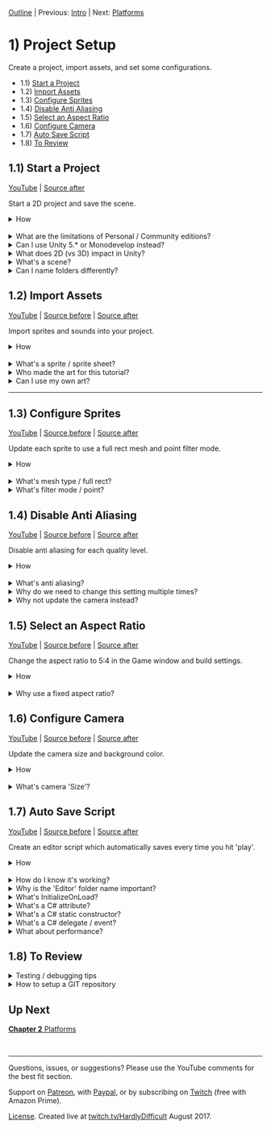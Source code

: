[Outline](README.md) | Previous: [Intro](Intro.md) | Next: [Platforms](C2.md)

# 1) Project Setup

Create a project, import assets, and set some configurations.

 - 1.1) [Start a Project](#11-start-a-project)
 - 1.2) [Import Assets](#12-import-assets)
 - 1.3) [Configure Sprites](#13-configure-sprites)
 - 1.4) [Disable Anti Aliasing](#14-disable-anti-aliasing)
 - 1.5) [Select an Aspect Ratio](#15-select-an-aspect-ratio)
 - 1.6) [Configure Camera](#16-configure-camera)
 - 1.7) [Auto Save Script](#17-auto-save-script)
 - 1.8) [To Review](#18-to-review)
 

## 1.1) Start a Project

[YouTube]() | [Source after](https://github.com/hardlydifficult/2DUnityTutorial/archive/95fe96fefc55209471c2ce66db212cab7d4ff3b4.zip)

Start a 2D project and save the scene.

<details><summary>How</summary>

**Download the software**:

 - Download [Visual Studio Community 2017](https://www.visualstudio.com/).
   - There is an optional workload for 'Game development with Unity' which you should include.
 - Download [Unity 2017](https://unity3d.com/).
   - The free Personal edition has everything you need. 
   - You may be prompted to register / sign in.

<br>**Start a new project**:

 - Open Unity and create a project:
   - Select '2D' when creating a new project.
   - Enter a name/directory - the other options can be left at defaults.

<br>**Save the current scene**:

 - File -> 'Save Scenes'.
 - Save it as Assets/Scenes/**Level1**.

<hr></details><br>
<details><summary>What are the limitations of Personal / Community editions?</summary>

Almost none.

Unity Personal edition includes all the same engine features and performance that the Pro edition does.  There are a few minor differences; for example with the Personal edition you cannot set your own splash screen.  You can always upgrade later.

VS Community edition is very similiar.  Everything we will need is included for free with the Community edition.

Both Unity and Visual Studio have a clause in the agreement which says you must upgrade when you / your company starts to make enough money.  Unity requires a paid upgrade once you make $100,000 per year, and Visual Studio once you make $1,000,000 per year.

<hr></details>
<details><summary>Can I use Unity 5.* or Monodevelop instead?</summary>

No, Unity 5.* will not work with this tutorial. We will be using the Timeline Editor which was not fully released until 2017.  Because of this, you may get stuck on those sections, but the rest of the tutorial should work correctly.

Yes, you can use Monodevelop or Visual Studio, or any other IDE.

<hr></details>
<details><summary>What does 2D (vs 3D) impact in Unity?</summary>

Presenting the 2D vs 3D option when you create a new project suggests that this is a significant choice.  It's not, really... 2D just changes default settings on things like your camera.   Unity is a 3D engine; when creating 2D games, you're actually creating a 3D world where everything is very flat, but the camera looks straight ahead and the only rotation in the world is around the z axis.  

[More on 2D vs 3D from Unity](https://docs.unity3d.com/Manual/2Dor3D.html).

<hr></details>
<details><summary>What's a scene?</summary>

The Scene represents a collection of GameObjects and components (defined below) configured for a game level or menu screen.  For this tutorial, we are starting by creating part of Level 1.  Level 2, the menu, and other UI screens will be saved as separate scenes.  You can switch scenes via the SceneManager. We will cover this later in the tutorial. 

<hr></details>
<details><summary>Can I name folders differently?</summary>

Absolutely. Anywhere we mention a folder you can name it as you please, with one exception; "Editor", which is a special folder name with Unity.  Anything under that directory is run only when testing in the Unity editor.

More about [special folder names from Unity](https://docs.unity3d.com/Manual/SpecialFolders.html).

<hr></details>


## 1.2) Import Assets

[YouTube]() | [Source before](https://github.com/hardlydifficult/2DUnityTutorial/archive/95fe96fefc55209471c2ce66db212cab7d4ff3b4.zip) | [Source after](https://github.com/hardlydifficult/2DUnityTutorial/archive/661557efa406c565c0dcacc66b309a5746ed03d6.zip)

Import sprites and sounds into your project.

<details><summary>How</summary>

 - Download [all the assets](https://drive.google.com/open?id=0B2bFgoFxZ-alc0NUejM5cFF5N28) for this tutorial.
 - Create directory Assets/**Art**:
   - In the Project window, right click in the Assets directory and select New Folder.
   - You can use F2 to rename.
 - Drag/drop all the assets (images and sounds) into the folder you just created.
   - If you have a zip file, you may need to unzip to a temp directory before drag/drop will work.

<img src="https://i.imgur.com/jAoIu2T.png" width=300px />

<hr></details><br>
<details><summary>What's a sprite / sprite sheet?</summary>

A sprite is an image used in 2D games and for UI.  They may represent an object, part of an object, or a frame of an entity's animation, etc.  

A sprite sheet is a single image file that contains multiple individual sprites.  The sheet may use these sprites to represent different frames for an animation or to hold a collection of various object types (as is the case here).

<hr></details>
<details><summary>Who made the art for this tutorial?</summary>

We are using:
 - Kenney.nl's [Platformer Characters 1](https://kenney.nl/assets/platformer-characters-1)
 - Kenney.nl's [Platformer Pack Redux](https://kenney.nl/assets/platformer-pack-redux)
 - Kenney.nl's [Jumper Pack](https://kenney.nl/assets/jumper-pack)
 - Kenney.nl's [Kenny Fonts](https://kenney.nl/assets/kenney-fonts)
 - Kenney.nl's [Digital Audio](https://kenney.nl/assets/digital-audio)
 - BoxCat Games's [Epic Song](https://freemusicarchive.org/music/BoxCat_Games/Nameless_the_Hackers_RPG_Soundtrack/BoxCat_Games_-_Nameless-_the_Hackers_RPG_Soundtrack_-_10_Epic_Song)
 - ExplosiveJames made the Hammer

<hr></details>
<details><summary>Can I use my own art?</summary>

Of course. This tutorial only assumes that you are using sprites.  You can use any art you'd like in the game.

For sounds, we don't have many - just enough to introduce how they may be added to a game.  Unity supports many formats that you could use, including wav and mp3 you could use.

<br>Can I use sprite sheets?

Yes, but Unity occasionally has render issues while using sprite sheets.   Sprite sheets are an optimization technique that games use. Unity has a sprite packer feature that can be used to automatically create sprite sheets.  Once you are in the optimization phase of your project, you could look into the sprite packer to try and gain anything that might have been lost from using individual sprites instead.

<br>Can I use Vectors?

No.  Unity does not support vector graphics out of the box. You could look in the Asset Store for a third party solution.

<hr></details>
<hr></details>


## 1.3) Configure Sprites

[YouTube]() | [Source before](https://github.com/hardlydifficult/2DUnityTutorial/archive/661557efa406c565c0dcacc66b309a5746ed03d6.zip) | [Source after](https://github.com/hardlydifficult/2DUnityTutorial/archive/cb9527525820b72f3a8dbff786153b92a6c2ebc4.zip)

Update each sprite to use a full rect mesh and point filter mode.

<details><summary>How</summary>

**Select all the sprites**:

 - Search by Type: **Texture** (not sprite!)

<img src=https://i.imgur.com/0rDoj6V.png width=300px>

 - Click on one and use Ctrl+A to select all.

<br>**Update import settings**:

 - In the Inspector, set Mesh Type: Full Rect.

<img src="https://i.imgur.com/Dhe3Nzt.png" width=300px />

 - Set Filter Mode: Point (no filter)

<img src="https://i.imgur.com/B0nqf75.png" width=300px />

 - 'Apply' changes.

<hr></details><br>
<details><summary>What's mesh type / full rect?</summary>

When a sprite is rendered to the screen, a combination of a mesh (like that used for 3D objects) outlining the sprite and transparency is used to draw the picture on screen.  Tradeoffs here are beyond the scope of this tutorial.

 - Tight will attempt to better outline the sprite, using more polygons in the mesh.
 - Full Rect will use 2 triangles per sprite.

When using tiling on a sprite, Unity recommends updating the sprite sheet to use 'Full Rect'.  I don't have an example of issues that may arise from using 'Tight' instead, but here is the warning from Unity recommending 'Full Rect':

<img src="https://i.imgur.com/e9jE83B.png" width=300px />

<hr></details>
<details><summary>What's filter mode / point?</summary>

Using Point filter mode gets us closer to pixel-perfect sprites and prevents some visual glitches.

Filter mode of Bilinear or Trilinear blurs the image a bit in attempt to make smooth lines.  Often for a 2D game, we want control down to the pixel and this effect is not desirable.  Here's an example with the character sprite we will be using:

<img src="https://i.imgur.com/AYyx3Ma.png" width=150px />

<img src="https://i.imgur.com/8wMlM1S.png"  width=150px />

For sprite sheets, each object is often touching the one next to it.  Filter Mode Point prevents blending between one sprite and its neighbor.  The blending that occurs with other modes besides Point may lead to random lines showing up on screen.  For example:

<img src="https://i.imgur.com/ZKqg5JP.png" width=300px />

<hr></details>


## 1.4) Disable Anti Aliasing

[YouTube]() | [Source before](https://github.com/hardlydifficult/2DUnityTutorial/archive/cb9527525820b72f3a8dbff786153b92a6c2ebc4.zip) | [Source after](https://github.com/hardlydifficult/2DUnityTutorial/archive/0c2993c651a60b56e583c80d1006f232c93539b3.zip)

Disable anti aliasing for each quality level.

<details><summary>How</summary>

**Disable anti aliasing**:

 - Open menu Edit -> Project Settings -> Quality.
 - In the Inspector:
   - Anti Aliasing: Disabled

<img src="https://i.imgur.com/auHPjbi.png" width=300px />

<br>**Repeat for each quality 'Level'**:

   - Click on the row to modify (e.g. 'Very High').
   - Update Anti Aliasing if needed.

<img src="https://i.imgur.com/KYym6V0.png" width=300px />

 - Click 'Ultra' to resume testing with the best settings.

<hr></details><br>
<details><summary>What's anti aliasing?</summary>

Anti aliasing is a technique used to smooth jagged edges as shown here:

<img src="https://qph.ec.quoracdn.net/main-qimg-10856ecbea4f439fb9fb751d41ff704a" width=150px />

Disabling anti aliasing gets us closer to pixel-perfect sprites and prevents some visual glitches, particularly when using sprite sheets. Like changing the filter mode to Point, we do this when working with sprites because we often want control over images down to the pixel.

<hr></details>
<details><summary>Why do we need to change this setting multiple times?</summary>

The highlighted 'Level' is what you are testing with at the moment.  It will default to Ultra.  The green checkboxes represent the default quality level for different build types.  To avoid artifacts, we disable anti aliasing in every level and then switch back to Ultra so that we are testing with the best settings.

<hr></details>
<details><summary>Why not update the camera instead?</summary>

The camera in your scene has an option to disable 'Allow MSAA'.  Disabling this will turn off Anti Aliasing, as we did above.  Since Anti Aliasing is disabled in the project settings, this checkbox has no effect.

You could opt to disable Anti Aliasing in the camera and not in the project settings; however, if you do, be sure that the cameras you use in other scenes have the same settings.

<hr></details>

## 1.5) Select an Aspect Ratio

[YouTube]() | [Source before](https://github.com/hardlydifficult/2DUnityTutorial/archive/0c2993c651a60b56e583c80d1006f232c93539b3.zip) | [Source after](https://github.com/hardlydifficult/2DUnityTutorial/archive/5ac85f3ad1388fd306d6cbf05a6b47d75fc67c9e.zip)

Change the aspect ratio to 5:4 in the Game window and build settings.

<details><summary>How</summary>

**Game window**:

 - In the Game window:
    - Change 'Free Aspect' to 5:4.

<img src="https://i.imgur.com/MTnZtu4.png" width=300px />

<br>**Build settings**:

 - Open menu File -> Build Settings.
   - Select the desired platform and click 'Player Settings'.

<img src="https://i.imgur.com/R1B43yZ.png" width=300px />

 - In the Inspector:
   - Set the supported resolution **or** aspect ratio.
 
PC:

<img src="https://i.imgur.com/to0M9sA.png" width=300px />


Web GL: 

<img src="https://i.imgur.com/NhCWDTp.png" width=300px />

<hr></details><br>
<details><summary>Why use a fixed aspect ratio?</summary>

We are building a game with a fixed display.  The camera is not going to follow the character, which will simplify the game and level design for this tutorial.  With a fixed aspect ratio, we can design a scene without any camera movement and be sure everyone has the same experience.

The white box here represents the area that players will see:

<img src="https://i.imgur.com/eIq2LD2.png" width=300px />

Different resolutions will scale the display larger or smaller, but everyone will see the same amount of the world.

5:4 was an arbitrary choice; use anything you'd like.

<hr></details>


## 1.6) Configure Camera

[YouTube]() | [Source before](https://github.com/hardlydifficult/2DUnityTutorial/archive/5ac85f3ad1388fd306d6cbf05a6b47d75fc67c9e.zip) | [Source after](https://github.com/hardlydifficult/2DUnityTutorial/archive/3afc4bcb1bf60c00d7dd13b0e358da17b03fac80.zip)

Update the camera size and background color.

<details><summary>How</summary>

 - In the Hierarchy window:
   - Select the 'Main Camera'.
 - In the Inspector:
   - Set Size: 10

<img src="https://i.imgur.com/PmeoqG7.png" width=300px />

 - Change the 'Background' color to black.

<img src="https://i.imgur.com/QKGcl9o.png" width=300px />

<hr></details><br>
<details><summary>What's camera 'Size'?</summary>

By default, 2D games use 'Projection: Orthographic'.  This means that the camera does not consider perspective, which is the ability to see more of the world the further it is from your eye. 

For an Orthographic camera, the amount of the world visible is driven by a special 'Size' property. 'Size' defines how much of the world is visible vertically.  Then the aspect ratio is used to determine how much to display horizontally.

The amount of the world visible with a perspective camera, as used in 3D, is driven by its position.  

We used size to zoom out so that more of the world is visible on screen.  In the Scene, the white box representing the viewable area has grown.

<hr></details>


## 1.7) Auto Save Script 

[YouTube]() | [Source before](https://github.com/hardlydifficult/2DUnityTutorial/archive/3afc4bcb1bf60c00d7dd13b0e358da17b03fac80.zip) | [Source after](https://github.com/hardlydifficult/2DUnityTutorial/archive/6d5419dfad076bb91221446e8fe4995107efa6c2.zip)

Create an editor script which automatically saves every time you hit 'play'.

<details><summary>How</summary>

 - In the Project window Assets folder:
   - Right click Create -> New Folder 
   - Name it **Code**
 - Create folder Assets/Code/**Editor**.
 - In the Assets/Code/Editor directory:
   - Select Create -> C# Script
   - Name it **AutoSave**
 - Double click to open the file in Visual Studio.
 - Paste in the the following source code:
   - Or view the [full version](https://github.com/hardlydifficult/2DUnityTutorial/blob/6d5419dfad076bb91221446e8fe4995107efa6c2/Assets/Code/Editor/AutoSave.cs) with comments.


```csharp
using UnityEditor;
using UnityEditor.SceneManagement;

[InitializeOnLoad]
public class AutoSave
{ 
  static AutoSave()
  {
    EditorApplication.playmodeStateChanged
      += OnPlaymodeStateChanged;
  }

  static void OnPlaymodeStateChanged()
  {
    if(EditorApplication.isPlaying == false)
    {
      EditorSceneManager.SaveOpenScenes();
    }
  }
}
```


<hr></details><br>
<details><summary>How do I know it's working?</summary>

AutoSave is a script which will only run while testing in the Unity Editor.  Every time you hit play, the scene and project will save just before play begins.

You can confirm the save is working by noting the * in Unity's title.  This * indicates unsaved changes and should now go away every time you click play.

<hr></details>
<details><summary>Why is the 'Editor' folder name important?</summary>

Unity uses special folder names to drive certain capabilities.  Any script under a folder named "Editor" will only run while testing in the Unity editor (vs in your built game).

[Read more](
https://docs.unity3d.com/Manual/SpecialFolders.html) from Unity.

<hr></details>
<details><summary>What's InitializeOnLoad?</summary>

InitializeOnLoad is a Unity-specific attribute that enables the script.  The static constructor of any class with this attribute is executed before anything else in the game.

InitializeOnLoad is an editor-only script and is found under the UnityEditor namespace.

<hr></details>
<details><summary>What's a C# attribute?</summary>

Attributes in C# are metadata added to classes, fields, or methods that may be queried by other classes.  In the AutoSave script, InitializeOnLoad is used to ensure the static constructor on our AutoSave class is called when the game begins.

There are many [standard C# attributes](https://docs.microsoft.com/en-us/dotnet/csharp/programming-guide/concepts/attributes/index) and [Unity-specific attributes](https://www.tallior.com/unity-attributes/) that may be used.  Here are examples of several attributes you might use:

```csharp
using UnityEngine;
using UnityEngine.Networking;

// Tells unity that this component only works
// if the GameObject also has a SpriteRenderer
[RequireComponent(typeof(SpriteRenderer))]
public class MyClassName : MonoBehaviour
{
  // Tells unity this field can be modified
  // in the inspector
  [SerializeField]
  // Limits the values you can enter 
  // in the inspector
  [Range(1, 10)]
  int count;

  // Used for multiplayer games to sync 
  // method calls
  [ClientRpc]
  void MyMethod() { }
}
```

<hr></details>
<details><summary>What's a C# static constructor?</summary>

A static constructor is a private static method named the same as the class, with no parameters and no return type.

Every object in C# may include a static constructor. This applies to static and non-static classes.  A static constructor is guaranteed to be called once (and only once).  The constructor will run before the first object is instantiated, a field is accessed, or a method is called (i.e. it happens before you touch the class).  You never call the static constructor directly.

```csharp
public class MyClassName 
{
  static MyClassName() 
  {
    // This is executed once automatically, before we do 
    // anything else with MyClassName.
  }
}
```
<hr></details>
<details><summary>What's a C# delegate / event?</summary>

A delegate in C# is an object representing method(s) to call at a later time. You may encounter delegates under the following names: Events, Action, Func, and delegate. Under the hood, these are all implemented with a 'multicast delegate'.  

When a method is added to a delegate to be called later, this is referred to as 'subscribing'.  'Multicast delegate' means that any number of methods may subscribe to the same delegate.  We use += when subscribing so as not to overwrite any other subscribers.

```csharp
EditorApplication.playmodeStateChanged += OnPlaymodeStateChanged;
```

If the owner of the delegate (EditorApplication in the example above) may outlive the subscriber, the subscriber should unsubscribe when it's destroyed.  Also, any time you are no longer interested in future updates, unsubscribe.  We do this with -= to remove our method and leave any remaining methods subscribed.

```csharp
EditorApplication.playmodeStateChanged -= OnPlaymodeStateChanged;
```

Events are a common use case for delegates.  For example, you may have a GameManager with a field for Points include an event "onPointsChange".  Other components/systems in the game, such as Achievements and the UI, may subscribe to the onPointsChange event.  When a player earns points, a method in Achievements is then called which can consider awarding a high score achievement, and a method in the UI is called to refresh what the player sees on-screen.  This way, those components only need to refresh when something has changed as opposed to checking the current state each frame.

```csharp
using System;
using UnityEngine;

public static class GameManager
{
  public static event Action onPointsChange;
  static int _points;
  public static int points
  {
    get
    {
      return _points;
    }
    set
    {
      _points = value;
      if(onPointsChange != null)
      {
        onPointsChange();
      }
    }
  }
}

public class MyCustomComponent : MonoBehaviour
{
  protected void Awake()
  {
    GameManager.onPointsChange 
      += GameManager_onPointsChange; 
  }

  protected void OnDestroy()
  {
    GameManager.onPointsChange
      -= GameManager_onPointsChange;
  }

  void GameManager_onPointsChange()
  {
    // React to points changing
  }
}
```

<hr></details>
<details><summary>What about performance?</summary>

As an editor script, this logic is not included in the game you release.  Saving is incremental, so there is very little time wasted when there is nothing new to save.  Unless you're one of the lucky ones who never sees Unity crash, this script is absolutely worth the time tradeoff.

<hr></details>

## 1.8) To Review

<details><summary>Testing / debugging tips</summary>

 - Drag / drop a sprite into the scene:  
   - Zoom in to get a good look. 
   - Try changing settings, such as changing the filter mode, to see what is impacted.
   - When finished, select the GameObject that was created in the Hierarchy window and hit Delete.
 - Aspect Ratio may need to be set again later. 
   - Aspect Ratio is an editor setting. Certain events will cause the aspect ratio to reset, such as testing another project.  Just note that this may happen, and change the aspect ratio back if it does.
 - You could add more assets.  We are especially light on sounds.  
   - You do not need to follow our guide exactly.  Use your own art and sounds. When we start implementing mechanics, you can deviate there as well to create something unique.

<hr></details>

<details><summary>How to setup a GIT repository</summary>

You may want to use GIT for your project's version control.  I recommend this even if you are working alone, as when something goes wrong - and it will - you can diff against previous versions to help narrow down the issue.

Github is free for public open-source projects like the code used in this tutorial.  Other services work basically the same, including Gitlab, which I use for free private repositories.

 - On Github's website, click the plus to create a new Repository.
   - Select Unity for the gitignore file.

<img src=https://i.imgur.com/x42fqWe.png width=300px>

Once the project is created, hit the Clone button to get the repository's URL.

<img src=https://i.imgur.com/knuD9vt.png width=300px>

 - Install GIT
   - You can use the [command line tools](https://git-scm.com/download/win) or a GUI such [GitExtensions](https://gitextensions.github.io/). 

The following steps are written for the command line, but if using a GUI just look for the same keywords.

 - Open command prompt
 - Change directory to your project
 - Run the following commands:

```
git init
git remote add origin <Your repository's URL>
git pull
git push --set-upstream origin master
```

Now anytime you want to check in changes, run the following:

```
git add .
git commit
git push 
```

<hr></details>

## Up Next

[**Chapter 2** Platforms](C2.md)


<br><hr>

Questions, issues, or suggestions?  Please use the YouTube comments for the best fit section.

Support on [Patreon](https://www.patreon.com/HardlyDifficult), with [Paypal](https://u.muxy.io/tip/HardlyDifficult), or by subscribing on [Twitch](https://www.twitch.tv/HardlyDifficult) (free with Amazon Prime).
 
[License](TODO). Created live at [twitch.tv/HardlyDifficult](https://www.twitch.tv/HardlyDifficult) August 2017.  
